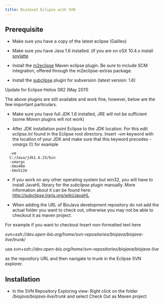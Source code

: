 ```yaml
---
title: BioJava3 Eclipse with SVN
---
```


Prerequisite
------------

-   Make sure you have a copy of the latest eclipse (Galileo)

<!-- -->

-   Make sure you have Java 1.6 installed. (if you are on oSX 10.4.x
    install [soylatte](http://landonf.bikemonkey.org/static/soylatte/)

<!-- -->

-   Install the [m2eclipse](http://m2eclipse.sonatype.org/) Maven
    eclipse plugin. Be sure to include SCM integration, offered through
    the m2eclipse-extras package.

<!-- -->

-   Install the [subclipse](http://subclipse.tigris.org/) plugin for
    subversion (latest version: 1.6)

Update for Eclipse Helios SR2 (May 2011)

The above plugins are still available and work fine, however, below are
the few important particulars.

-   Make sure you have full JDK 1.6 installed, JRE will not be
    sufficient (some *Maven* plugins will not work)

<!-- -->

-   After JDK installation point Eclipse to the JDK location. For this
    edit *eclipse.ini* found in the Eclipse root directory. Insert *-vm*
    keyword with the location of your JDK and make sure that this
    keyword precedes *-vmargs* (!) for example

`  -vm`  
`  C:/Java/jdk1.6.23/bin`  
`  -vmargs`  
`  -Xms40m`  
`  -Xmx512m`

-   If you work on any other operating system but win32, you will have
    to install JavaHL library for the *subclipse* plugin manually. More
    information about it can be found here:
    [<http://subclipse.tigris.org/wiki/JavaHL>](http://subclipse.tigris.org/wiki/JavaHL)

<!-- -->

-   When adding the URL of BioJava development repository do not add the
    actual folder you want to check out, otherwise you may not be able
    to checkout it as maven project.

For example if you want to checkout Insert non-formatted text here

*svn+ssh://dev.open-bio.org/home/svn-repositories/biojava/biojava-live/trunk/*

use
*svn+ssh://dev.open-bio.org/home/svn-repositories/biojava/biojava-live*

as the repository URL and then navigate to trunk in the Eclipse SVN
explorer.

Installation
------------

-   In the SVN Repository Exploring view: Right click on the folder
    <i>/biojava/biojava-live/trunk</i> and select Check Out as Maven
    project

